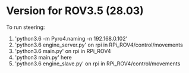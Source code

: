 
# Version for ROV3.5 (28.03)
To run steering:
1) 'python3.6 -m Pyro4.naming -n 192.168.0.102'
2) 'python3.6 engine_server.py' on rpi in RPi_ROV4/control/movements
3) 'python3.6 main.py' on rpi in RPi_ROV4
4) 'python3 main.py' here
5) 'python3.6 engine_slave.py' on rpi in RPi_ROV4/control/movements
